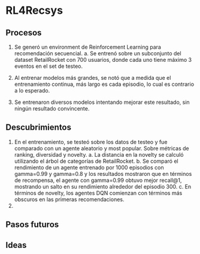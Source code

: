 # RL4Recsys

## Procesos

1. Se generó un environment de Reinforcement Learning para recomendación secuencial.
  a. Se entrenó sobre un subconjunto del dataset RetailRocket con 700 usuarios, donde cada uno tiene máximo 3 eventos en el set de testeo.

2. Al entrenar modelos más grandes, se notó que a medida que el entrenamiento continua, más largo es cada episodio, lo cual es contrario a lo esperado.
3. Se entrenaron diversos modelos intentando mejorar este resultado, sin ningún resultado convincente.

## Descubrimientos
1. En el entrenamiento, se testeó sobre los datos de testeo y fue comparado con un agente aleatorio y most popular. Sobre métricas de ranking, diversidad y novelty.
   a. La distancia en la novelty se calculó utilizando el árbol de categorías de RetailRocket.
   b. Se comparó el rendimiento de un agente entrenado por 1000 episodios con gamma=0.99 y gamma=0.8 y los resultados mostraron que en términos de recompensa, el agente con gamma=0.99 obtuvo mejor recall@1, mostrando un salto en su rendimiento alrededor del episodio 300.
   c. En términos de novelty, los agentes DQN comienzan con términos más obscuros en las primeras recomendaciones.
2. 

## Pasos futuros

## Ideas
